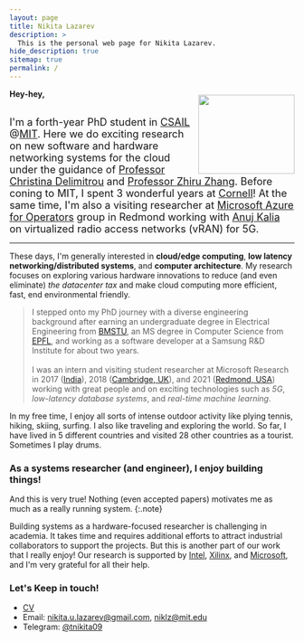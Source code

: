 ```yaml
---
layout: page
title: Nikita Lazarev
description: >
  This is the personal web page for Nikita Lazarev.
hide_description: true
sitemap: true
permalink: /
---
```


<img src="../assets/photo_1.jpg" width="170" height="140" style="float:right; padding-left:10px; padding-top:10px" />

**Hey-hey,**<br/><br/>

<font size="4"> I'm a forth-year PhD student in <a href="https://www.csail.mit.edu/" title="CSAIL">CSAIL</a>  @<a href="http://mit.edu/" title="Cornell">MIT</a>. Here we do exciting research on new software and hardware networking systems for the cloud under the guidance of <a href="https://people.csail.mit.edu/delimitrou/" title="Cornell">Professor Christina Delimitrou</a> and <a href="https://www.csl.cornell.edu/~zhiruz/" title="Cornell">Professor Zhiru Zhang</a>. Before coning to MIT, I spent 3 wonderful years at <a href="https://www.cornell.edu/" title="Cornell">Cornell</a>! At the same time, I'm also a visiting researcher at <a href="https://www.microsoft.com/en-us/research/group/azure-for-operators-afo-research/" title="MSRC">Microsoft Azure for Operators</a> group in Redmond working with <a href="http://anujkalia.com/" title="AnujKalia">Anuj Kalia</a> on virtualized radio access networks (vRAN) for 5G. </font>

---

These days, I'm generally interested in **cloud/edge computing**, **low latency networking/distributed systems**, and **computer architecture**. My research focuses on exploring various hardware innovations to reduce (and even eliminate) *the datacenter tax* and make cloud computing more efficient, fast, end environmental friendly.

> I stepped onto my PhD journey with a diverse engineering background after earning an undergraduate degree in Electrical Engineering from <a href="http://bmstu.ru/" title="BMSTU">BMSTU</a>, an MS degree in Computer Science from <a href="http://epfl.ch/" title="EPFL">EPFL</a>, and working as a software developer at a Samsung R&D Institute for about two years. 
<br/><br/>I was an intern and visiting student researcher at Microsoft Research in 2017 (<a href="https://www.microsoft.com/en-us/research/lab/microsoft-research-india/" title="MSRIndia">India</a>), 2018 (<a href="https://www.microsoft.com/en-us/research/lab/microsoft-research-cambridge/" title="MSRC">Cambridge, UK</a>), and 2021 (<a href="https://www.microsoft.com/en-us/research/lab/microsoft-research-redmond/" title="MSRR">Redmond, USA</a>) working with great people and on exciting technologies such as _5G_, _low-latency database systems_, and _real-time machine learning_.

In my free time, I enjoy all sorts of intense outdoor activity like plying tennis, hiking, skiing, surfing. I also like traveling and exploring the world. So far, I have lived in 5 different countries and visited 28 other countries as a tourist. Sometimes I play drums.


### As a systems researcher (and engineer), I enjoy building things!

And this is very true! Nothing (even accepted papers) motivates me as much as a really running system.
{:.note}

Building systems as a hardware-focused researcher is challenging in academia. It takes time and requires additional efforts to attract industrial collaborators to support the projects. But this is another part of our work that I really enjoy! Our research is supported by <a href="https://www.intel.com/" title="Intel">Intel</a>, <a href="https://www.xilinx.com/" title="Xilinx">Xilinx</a>, and <a href="https://www.microsoft.com/" title="Xilinx">Microsoft</a>, and I'm very grateful for all their help.


### Let's Keep in touch!

* [CV](../assets/Nikita_Lazarev_CV.pdf)
* Email: [nikita.u.lazarev@gmail.com](mailto:nikita.u.lazarev@gmail.com), [niklz@mit.edu](mailto:niklz@mit.edu)
* Telegram: [@tnikita09](https://t.me/tnikita09)
